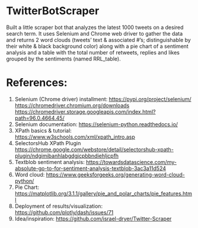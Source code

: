 # TwitterBotScraper
Built a little scraper bot that analyzes the latest 1000 tweets on a desired search term. It uses Selenium and Chrome web driver to gather the data and returns 2 word clouds (tweets’ text &amp; associated #’s; distinguishable by their white &amp; black background color) along with a pie chart of a sentiment analysis and a table with the total number of retweets, replies and likes grouped by the sentiments (named RRL_table).

# References:
1.	Selenium (Chrome driver) installment:
https://pypi.org/project/selenium/ 
https://chromedriver.chromium.org/downloads
https://chromedriver.storage.googleapis.com/index.html?path=96.0.4664.45/
2.	Selenium documentation:
https://selenium-python.readthedocs.io/
3.	XPath basics & tutorial:
https://www.w3schools.com/xml/xpath_intro.asp 
4.	SelectorsHub XPath Plugin 
https://chrome.google.com/webstore/detail/selectorshub-xpath-plugin/ndgimibanhlabgdgjcpbbndiehljcpfh 
5.	Textblob sentiment analysis:
https://towardsdatascience.com/my-absolute-go-to-for-sentiment-analysis-textblob-3ac3a11d524
6.	Word cloud:
https://www.geeksforgeeks.org/generating-word-cloud-python/ 
7.	Pie Chart:
https://matplotlib.org/3.1.1/gallery/pie_and_polar_charts/pie_features.html 
8.	Deployment of results/visualization:
https://github.com/plotly/dash/issues/71 
9.	Idea/inspiration:
https://github.com/israel-dryer/Twitter-Scraper 
